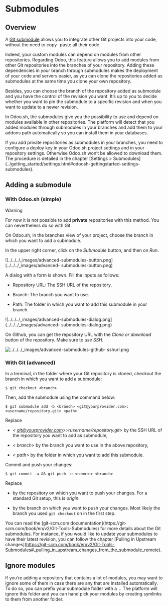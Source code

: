 # Submodules

## Overview

A [Git submodule](https://git-scm.com/book/en/v2/Git-Tools-Submodules) allows
you to integrate other Git projects into your code, without the need to copy-
paste all their code.

Indeed, your custom modules can depend on modules from other repositories.
Regarding Odoo, this feature allows you to add modules from other Git
repositories into the branches of your repository. Adding these dependencies
in your branch through submodules makes the deployment of your code and
servers easier, as you can clone the repositories added as submodules at the
same time you clone your own repository.

Besides, you can choose the branch of the repository added as submodule and
you have the control of the revision you want. It’s up to you to decide
whether you want to pin the submodule to a specific revision and when you want
to update to a newer revision.

In Odoo.sh, the submodules give you the possibility to use and depend on
modules available in other repositories. The platform will detect that you
added modules through submodules in your branches and add them to your addons
path automatically so you can install them in your databases.

If you add private repositories as submodules in your branches, you need to
configure a deploy key in your Odoo.sh project settings and in your repository
settings. Otherwise Odoo.sh won’t be allowed to download them. The procedure
is detailed in the chapter [Settings >
Submodules](../getting_started/settings.html#odoosh-gettingstarted-settings-
submodules).

## Adding a submodule

### With Odoo.sh (simple)

Warning

For now it is not possible to add **private** repositories with this method.
You can nevertheless do so with Git.

On Odoo.sh, in the branches view of your project, choose the branch in which
you want to add a submodule.

In the upper right corner, click on the _Submodule_ button, and then on _Run_.

![../../../_images/advanced-submodules-button.png](../../../_images/advanced-
submodules-button.png)

A dialog with a form is shown. Fill the inputs as follows:

  * Repository URL: The SSH URL of the repository.

  * Branch: The branch you want to use.

  * Path: The folder in which you want to add this submodule in your branch.

![../../../_images/advanced-submodules-dialog.png](../../../_images/advanced-
submodules-dialog.png)

On Github, you can get the repository URL with the _Clone or download_ button
of the repository. Make sure to _use SSH_.

![../../../_images/advanced-submodules-github-
sshurl.png](../../../_images/advanced-submodules-github-sshurl.png)

### With Git (advanced)

In a terminal, in the folder where your Git repository is cloned, checkout the
branch in which you want to add a submodule:

    
    
    $ git checkout <branch>
    

Then, add the submodule using the command below:

    
    
    $ git submodule add -b <branch> <git@yourprovider.com>:<username/repository.git> <path>
    

Replace

  * _< git@yourprovider.com>:<username/repository.git>_ by the SSH URL of the repository you want to add as submodule,

  * _< branch>_ by the branch you want to use in the above repository,

  * _< path>_ by the folder in which you want to add this submodule.

Commit and push your changes:

    
    
    $ git commit -a && git push -u <remote> <branch>
    

Replace

  * <remote> by the repository on which you want to push your changes. For a standard Git setup, this is _origin_.

  * <branch> by the branch on which you want to push your changes. Most likely the branch you used `git checkout` on in the first step.

You can read the [git-scm.com documentation](https://git-
scm.com/book/en/v2/Git-Tools-Submodules) for more details about the Git
submodules. For instance, if you would like to update your submodules to have
their latest revision, you can follow the chapter [Pulling in Upstream
changes](https://git-scm.com/book/en/v2/Git-Tools-
Submodules#_pulling_in_upstream_changes_from_the_submodule_remote).

## Ignore modules

If you’re adding a repository that contains a lot of modules, you may want to
ignore some of them in case there are any that are installed automatically. To
do so, you can prefix your submodule folder with a `.`. The platform will
ignore this folder and you can hand pick your modules by creating symlinks to
them from another folder.

